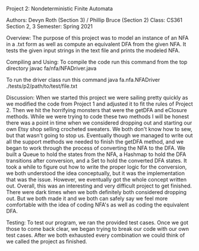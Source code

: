 Project 2: Nondeterministic Finite Automata

Authors: Devyn Roth (Section 3) / Phillip Bruce (Section 2)
Class: CS361 Section 2, 3
Semester: Spring 2021

Overview:
The purpose of this project was to model an instance of an NFA in a .txt form as well as compute an equivalent DFA from the given NFA. It tests the given input strings in the text file and prints the modeled NFA.

Compiling and Using:
To compile the code run this command from the top directory
javac fa/nfa/NFADriver.java

To run the driver class run this command
java fa.nfa.NFADriver ./tests/p2/path/to/test/file.txt

Discussion:
	When we started this project we were sailing pretty quickly as we modified the code from Project 1 and adjusted it to fit the rules of Project 2. Then we hit the horrifying monsters that were the getDFA and eClosure methods. While we were trying to code these two methods I will be honest there was a point in time when we considered dropping out and starting our own Etsy shop selling crocheted sweaters. We both don't know how to sew, but that wasn't going to stop us. 
	Eventually though we managed to write out all the support methods we needed to finish the getDFA method, and we began to work through the process of converting the NFA to the DFA. 
	We built a Queue to hold the states from the NFA, a Hashmap to hold the DFA transitions after conversion, and a Set to hold the converted DFA states. It took a while to figure out how to write the proper logic for the conversion, we both understood the idea conceptually, but it was the implementation that was the issue. However, we eventually got the whole concept written out.
	Overall, this was an interesting and very difficult project to get finished. There were dark times when we both definitely both considered dropping out. But we both made it and we both can safely say we feel more comfortable with the idea of coding NFA's as well as coding the equivalent DFA.

Testing:
To test our program, we ran the provided test cases. Once we got those to come back clear, we began trying to break our code with our own test cases. After we both exhausted every combination we could think of we called the project as finished.
